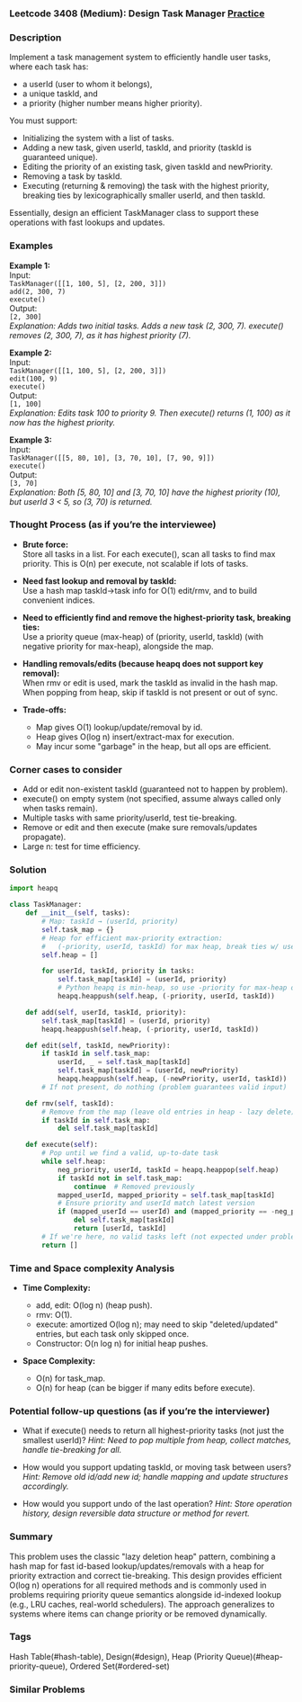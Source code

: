 ### Leetcode 3408 (Medium): Design Task Manager [Practice](https://leetcode.com/problems/design-task-manager)

### Description  
Implement a task management system to efficiently handle user tasks, where each task has:
- a userId (user to whom it belongs),
- a unique taskId, and
- a priority (higher number means higher priority).

You must support:
- Initializing the system with a list of tasks.
- Adding a new task, given userId, taskId, and priority (taskId is guaranteed unique).
- Editing the priority of an existing task, given taskId and newPriority.
- Removing a task by taskId.
- Executing (returning & removing) the task with the highest priority, breaking ties by lexicographically smaller userId, and then taskId.

Essentially, design an efficient TaskManager class to support these operations with fast lookups and updates.

### Examples  

**Example 1:**  
Input:  
`TaskManager([[1, 100, 5], [2, 200, 3]])`  
`add(2, 300, 7)`  
`execute()`  
Output:  
`[2, 300]`  
*Explanation: Adds two initial tasks. Adds a new task (2, 300, 7). execute() removes (2, 300, 7), as it has highest priority (7).*

**Example 2:**  
Input:  
`TaskManager([[1, 100, 5], [2, 200, 3]])`  
`edit(100, 9)`  
`execute()`  
Output:  
`[1, 100]`  
*Explanation: Edits task 100 to priority 9. Then execute() returns (1, 100) as it now has the highest priority.*

**Example 3:**  
Input:  
`TaskManager([[5, 80, 10], [3, 70, 10], [7, 90, 9]])`  
`execute()`  
Output:  
`[3, 70]`  
*Explanation: Both [5, 80, 10] and [3, 70, 10] have the highest priority (10), but userId 3 < 5, so (3, 70) is returned.*

### Thought Process (as if you’re the interviewee)  
- **Brute force:**  
  Store all tasks in a list. For each execute(), scan all tasks to find max priority. This is O(n) per execute, not scalable if lots of tasks.

- **Need fast lookup and removal by taskId:**  
  Use a hash map taskId→task info for O(1) edit/rmv, and to build convenient indices.

- **Need to efficiently find and remove the highest-priority task, breaking ties:**  
  Use a priority queue (max-heap) of (priority, userId, taskId) (with negative priority for max-heap), alongside the map.

- **Handling removals/edits (because heapq does not support key removal):**  
  When rmv or edit is used, mark the taskId as invalid in the hash map. When popping from heap, skip if taskId is not present or out of sync.

- **Trade-offs:**  
  - Map gives O(1) lookup/update/removal by id.
  - Heap gives O(log n) insert/extract-max for execution.
  - May incur some "garbage" in the heap, but all ops are efficient.

### Corner cases to consider  
- Add or edit non-existent taskId (guaranteed not to happen by problem).
- execute() on empty system (not specified, assume always called only when tasks remain).
- Multiple tasks with same priority/userId, test tie-breaking.
- Remove or edit and then execute (make sure removals/updates propagate).
- Large n: test for time efficiency.

### Solution

```python
import heapq

class TaskManager:
    def __init__(self, tasks):
        # Map: taskId → (userId, priority)
        self.task_map = {}
        # Heap for efficient max-priority extraction:
        #   (-priority, userId, taskId) for max heap, break ties w/ userId, taskId
        self.heap = []

        for userId, taskId, priority in tasks:
            self.task_map[taskId] = (userId, priority)
            # Python heapq is min-heap, so use -priority for max-heap ordering
            heapq.heappush(self.heap, (-priority, userId, taskId))

    def add(self, userId, taskId, priority):
        self.task_map[taskId] = (userId, priority)
        heapq.heappush(self.heap, (-priority, userId, taskId))

    def edit(self, taskId, newPriority):
        if taskId in self.task_map:
            userId, _ = self.task_map[taskId]
            self.task_map[taskId] = (userId, newPriority)
            heapq.heappush(self.heap, (-newPriority, userId, taskId))
        # If not present, do nothing (problem guarantees valid input)

    def rmv(self, taskId):
        # Remove from the map (leave old entries in heap - lazy delete)
        if taskId in self.task_map:
            del self.task_map[taskId]

    def execute(self):
        # Pop until we find a valid, up-to-date task
        while self.heap:
            neg_priority, userId, taskId = heapq.heappop(self.heap)
            if taskId not in self.task_map:
                continue  # Removed previously
            mapped_userId, mapped_priority = self.task_map[taskId]
            # Ensure priority and userId match latest version
            if (mapped_userId == userId) and (mapped_priority == -neg_priority):
                del self.task_map[taskId]
                return [userId, taskId]
        # If we're here, no valid tasks left (not expected under problem promise)
        return []
```

### Time and Space complexity Analysis  

- **Time Complexity:**  
  - add, edit: O(log n) (heap push).
  - rmv: O(1).
  - execute: amortized O(log n); may need to skip "deleted/updated" entries, but each task only skipped once.
  - Constructor: O(n log n) for initial heap pushes.

- **Space Complexity:**  
  - O(n) for task_map.
  - O(n) for heap (can be bigger if many edits before execute).

### Potential follow-up questions (as if you’re the interviewer)  

- What if execute() needs to return all highest-priority tasks (not just the smallest userId)?
  *Hint: Need to pop multiple from heap, collect matches, handle tie-breaking for all.*

- How would you support updating taskId, or moving task between users?
  *Hint: Remove old id/add new id; handle mapping and update structures accordingly.*

- How would you support undo of the last operation?
  *Hint: Store operation history, design reversible data structure or method for revert.*

### Summary
This problem uses the classic "lazy deletion heap" pattern, combining a hash map for fast id-based lookup/updates/removals with a heap for priority extraction and correct tie-breaking. This design provides efficient O(log n) operations for all required methods and is commonly used in problems requiring priority queue semantics alongside id-indexed lookup (e.g., LRU caches, real-world schedulers). The approach generalizes to systems where items can change priority or be removed dynamically.

### Tags
Hash Table(#hash-table), Design(#design), Heap (Priority Queue)(#heap-priority-queue), Ordered Set(#ordered-set)

### Similar Problems
